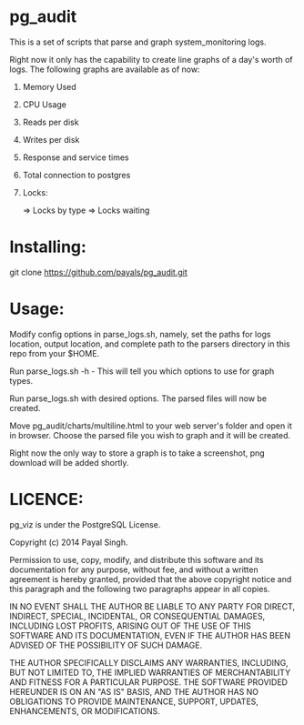 pg_audit
========

This is a set of scripts that parse and graph system_monitoring logs. 

Right now it only has the capability to create line graphs of a day's worth of logs. The following graphs are available as of now:

1. Memory Used
2. CPU Usage
3. Reads per disk
4. Writes per disk
5. Response and service times
6. Total connection to postgres
7. Locks:

      => Locks by type
      => Locks waiting

Installing:
===========

git clone https://github.com/payals/pg_audit.git

Usage:
======

Modify config options in parse_logs.sh, namely, set the paths for logs location, output location, and complete path to the parsers directory in this repo from your $HOME.

Run parse_logs.sh -h - This will tell you which options to use for graph types.

Run parse_logs.sh with desired options. The parsed files will now be created. 

Move pg_audit/charts/multiline.html to your web server's folder and open it in browser. Choose the parsed file you wish to graph and it will be created. 

Right now the only way to store a graph is to take a screenshot, png download will be added shortly.

LICENCE:
========
pg_viz is under the PostgreSQL License.

Copyright (c) 2014 Payal Singh.

Permission to use, copy, modify, and distribute this software and its documentation for any purpose, without fee, and without a written agreement is hereby granted, provided that the above copyright notice and this paragraph and the following two paragraphs appear in all copies.

IN NO EVENT SHALL THE AUTHOR BE LIABLE TO ANY PARTY FOR DIRECT, INDIRECT, SPECIAL, INCIDENTAL, OR CONSEQUENTIAL DAMAGES, INCLUDING LOST PROFITS, ARISING OUT OF THE USE OF THIS SOFTWARE AND ITS DOCUMENTATION, EVEN IF THE AUTHOR HAS BEEN ADVISED OF THE POSSIBILITY OF SUCH DAMAGE.

THE AUTHOR SPECIFICALLY DISCLAIMS ANY WARRANTIES, INCLUDING, BUT NOT LIMITED TO, THE IMPLIED WARRANTIES OF MERCHANTABILITY AND FITNESS FOR A PARTICULAR PURPOSE. THE SOFTWARE PROVIDED HEREUNDER IS ON AN "AS IS" BASIS, AND THE AUTHOR HAS NO OBLIGATIONS TO PROVIDE MAINTENANCE, SUPPORT, UPDATES, ENHANCEMENTS, OR MODIFICATIONS.
